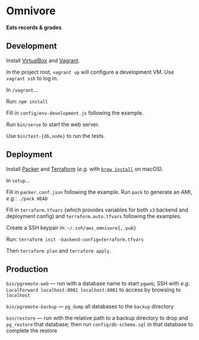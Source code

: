 Omnivore
========

**Eats records & grades**


Development
-----------

Install [VirtualBox](https://www.virtualbox.org/) and [Vagrant](https://www.vagrantup.com/).

In the project root, `vagrant up` will configure a development VM.
Use `vagrant ssh` to log in.

In `/vagrant`...

Run: `npm install`

Fill in `config/env-development.js` following the example.

Run `bin/serve` to start the web server.

Use `bin/test-{db,node}` to run the tests.


Deployment
----------

Install [Packer](https://www.packer.io/) and [Terraform](https://www.terraform.io/) (*e.g.* with [`brew install`](https://brew.sh/) on macOS).

In `setup`...

Fill in `packer.conf.json` following the example.
Run `pack` to generate an AMI, *e.g.*: `./pack HEAD`

Fill in `terraform.tfvars` (which provides variables for both `s3` backend and deployment config) and `terraform.auto.tfvars` following the examples.

Create a SSH keypair in: `~/.ssh/aws_omnivore{,.pub}`

Run: `terraform init -backend-config=terraform.tfvars`

Then `terraform plan` and `terraform apply`.


Production
----------

`bin/pgremote-web` — run with a database name to start `pgweb`; SSH with *e.g.* `LocalForward localhost:8081 localhost:8081` to access by browsing to `localhost`

`bin/pgremote-backup` — `pg_dump` all databases to the `backup` directory

`bin/restore` — run with the relative path to a backup directory to drop and `pg_restore` that database; then run `config/db-schema.sql` in that database to complete the restore
